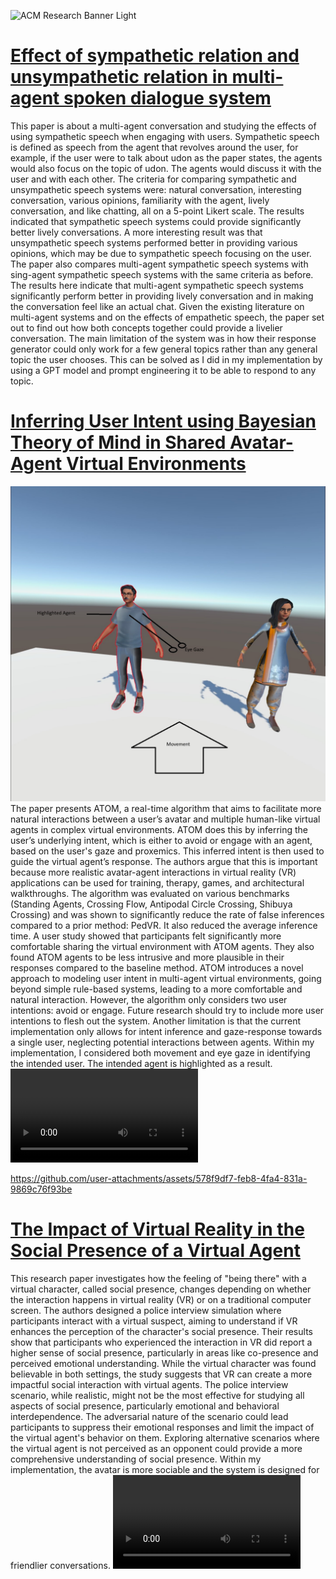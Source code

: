 ![ACM Research Banner Light](https://github.com/ACM-Research/paperImplementations/assets/108421238/467a89e3-72db-41d7-9a25-51d2c589bfd9)

# [Effect of sympathetic relation and unsympathetic relation in multi-agent spoken dialogue system](https://ieeexplore.ieee.org/document/7803128)

This paper is about a multi-agent conversation and studying the effects of using sympathetic speech when engaging with users. Sympathetic speech is defined as speech from the agent that revolves around the user, for example, if the user were to talk about udon as the paper states, the agents would also focus on the topic of udon. The agents would discuss it with the user and with each other. The criteria for comparing sympathetic and unsympathetic speech systems were: natural conversation, interesting conversation, various opinions, familiarity with the agent, lively conversation, and like chatting, all on a 5-point Likert scale. The results indicated that sympathetic speech systems could provide significantly better lively conversations. A more interesting result was that unsympathetic speech systems performed better in providing various opinions, which may be due to sympathetic speech focusing on the user.
The paper also compares multi-agent sympathetic speech systems with sing-agent sympathetic speech systems with the same criteria as before. The results here indicate that multi-agent sympathetic speech systems significantly perform better in providing lively conversation and in making the conversation feel like an actual chat.
Given the existing literature on multi-agent systems and on the effects of empathetic speech, the paper set out to find out how both concepts together could provide a livelier conversation. The main limitation of the system was in how their response generator could only work for a few general topics rather than any general topic the user chooses. This can be solved as I did in my implementation by using a GPT model and prompt engineering it to be able to respond to any topic.

# [Inferring User Intent using Bayesian Theory of Mind in Shared Avatar-Agent Virtual Environments](https://ieeexplore.ieee.org/document/8642370)
![Paper Implementation](eyegaze.jpg)
The paper presents ATOM, a real-time algorithm that aims to facilitate more natural interactions between a user’s avatar and multiple human-like virtual agents in complex virtual environments. ATOM does this by inferring the user’s underlying intent, which is either to avoid or engage with an agent, based on the user's gaze and proxemics. This inferred intent is then used to guide the virtual agent’s response. The authors argue that this is important because more realistic avatar-agent interactions in virtual reality (VR) applications can be used for training, therapy, games, and architectural walkthroughs.
The algorithm was evaluated on various benchmarks (Standing Agents, Crossing Flow, Antipodal Circle Crossing, Shibuya Crossing) and was shown to significantly reduce the rate of false inferences compared to a prior method: PedVR. It also reduced the average inference time. A user study showed that participants felt significantly more comfortable sharing the virtual environment with ATOM agents. They also found ATOM agents to be less intrusive and more plausible in their responses compared to the baseline method.
ATOM introduces a novel approach to modeling user intent in multi-agent virtual environments, going beyond simple rule-based systems, leading to a more comfortable and natural interaction. However, the algorithm only considers two user intentions: avoid or engage. Future research should try to include more user intentions to flesh out the system. Another limitation is that the current implementation only allows for intent inference and gaze-response towards a single user, neglecting potential interactions between agents. Within my implementation, I considered both movement and eye gaze in identifying the intended user. The intended agent is highlighted as a result.
![2nd Paper Implementation Video](com.oculus.vrshell-20240724-132618.mp4)

https://github.com/user-attachments/assets/578f9df7-feb8-4fa4-831a-9869c76f93be

# [The Impact of Virtual Reality in the Social Presence of a Virtual Agent](https://dl.acm.org/doi/10.1145/3383652.3423879)
This research paper investigates how the feeling of "being there" with a virtual character, called social presence, changes depending on whether the interaction happens in virtual reality (VR) or on a traditional computer screen. The authors designed a police interview simulation where participants interact with a virtual suspect, aiming to understand if VR enhances the perception of the character's social presence. Their results show that participants who experienced the interaction in VR did report a higher sense of social presence, particularly in areas like co-presence and perceived emotional understanding. While the virtual character was found believable in both settings, the study suggests that VR can create a more impactful social interaction with virtual agents.
The police interview scenario, while realistic, might not be the most effective for studying all aspects of social presence, particularly emotional and behavioral interdependence. The adversarial nature of the scenario could lead participants to suppress their emotional responses and limit the impact of the virtual agent's behavior on them. Exploring alternative scenarios where the virtual agent is not perceived as an opponent could provide a more comprehensive understanding of social presence. Within my implementation, the avatar is more sociable and the system is designed for friendlier conversations.
![3rd Paper Implementation Video](VRAvatarDemo.mp4)
